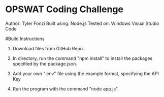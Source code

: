 # OPSWAT Coding Challenge

Author: Tyler Fonzi
Built using: Node.js
Tested on: Windows Visual Studio Code

#Build Instructions

1. Download files from GitHub Repo.

2. In directory, run the command "npm install" to install the packages specified by the package.json.

3. Add your own ".env" file using the example format, specifying the API Key

4. Run the program with the command "node app.js".
